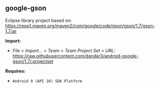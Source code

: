 ## google-gson

Eclipse library project based on:<br/>
https://repo1.maven.org/maven2/com/google/code/gson/gson/1.7/gson-1.7.jar

**Import:**
- _File > Import... > Team > Team Project Set > URL:_<br/>
  https://raw.githubusercontent.com/dandar3/android-google-gson/1.7/.projectset

**Requires:**
- `Android 9 (API 28) SDK Platform`